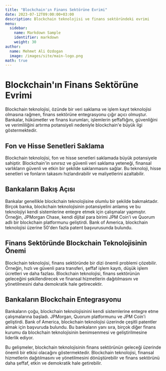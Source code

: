 ```yaml
---
title: "Blockchain'ın Finans Sektörüne Evrimi"
date: 2023-07-12T09:00:00+03:00
description: Blockchain teknolojisi ve finans sektöründeki evrimi
menu:
  sidebar:
    name: Markdown Sample
    identifier: markdown
    weight: 30
author:
  name: Mehmet Ali Ozdogan
  image: /images/site/main-logo.png
math: true
---
```

# Blockchain'ın Finans Sektörüne Evrimi

Blockchain teknolojisi, özünde bir veri saklama ve işlem kayıt teknolojisi olmasına rağmen, finans sektörüne entegrasyonu çığır açıcı olmuştur. Bankalar, hükümetler ve finans kurumları, işlemlerin şeffaflığını, güvenliğini ve verimliliğini artırma potansiyeli nedeniyle blockchain'e büyük ilgi göstermektedir.

## Fon ve Hisse Senetleri Saklama

Blockchain teknolojisi, fon ve hisse senetleri saklamada büyük potansiyele sahiptir. Blockchain'in sınırsız ve güvenli veri saklama yeteneği, finansal varlıkların güvenli ve etkin bir şekilde saklanmasını sağlar. Bu teknoloji, hisse senetleri ve fonların takasını hızlandırabilir ve maliyetlerini azaltabilir.

## Bankaların Bakış Açısı

Bankalar genellikle blockchain teknolojisine olumlu bir şekilde bakmaktadır. Birçok banka, blockchain teknolojisinin potansiyelini anlamış ve bu teknolojiyi kendi sistemlerine entegre etmek için çalışmalar yapmıştır. Örneğin, JPMorgan Chase, kendi dijital para birimi JPM Coin'i ve Quorum adlı bir blockchain platformunu geliştirdi. Bank of America, blockchain teknolojisi üzerine 50'den fazla patent başvurusunda bulundu.

## Finans Sektöründe Blockchain Teknolojisinin Önemi

Blockchain teknolojisi, finans sektöründe bir dizi önemli problemi çözebilir. Örneğin, hızlı ve güvenli para transferi, şeffaf işlem kayıtı, düşük işlem ücretleri ve daha fazlası. Blockchain teknolojisi, finans sektörünün geleceğini şekillendirecek ve finansal hizmetlerin dağıtılmasını ve yönetilmesini daha demokratik hale getirecektir.

## Bankaların Blockchain Entegrasyonu

Bankaların çoğu, blockchain teknolojisinini kendi sistemlerine entegre etme çalışmalarına başladı. JPMorgan, Quorum platformunu ve JPM Coin'i geliştirdi. Bank of America, blockchain teknolojisi üzerinde çeşitli patentler almak için başvuruda bulundu. Bu bankaların yanı sıra, birçok diğer finans kurumu da blockchain teknolojisinin benimsenmesi ve geliştirilmesine liderlik ediyor.

Bu gelişmeler, blockchain teknolojisinin finans sektörünün geleceği üzerinde önemli bir etkisi olacağını göstermektedir. Blockchain teknolojisi, finansal hizmetlerin dağıtılmasını ve yönetilmesini dönüştürebilir ve finans sektörünü daha şeffaf, etkin ve demokratik hale getirebilir.
